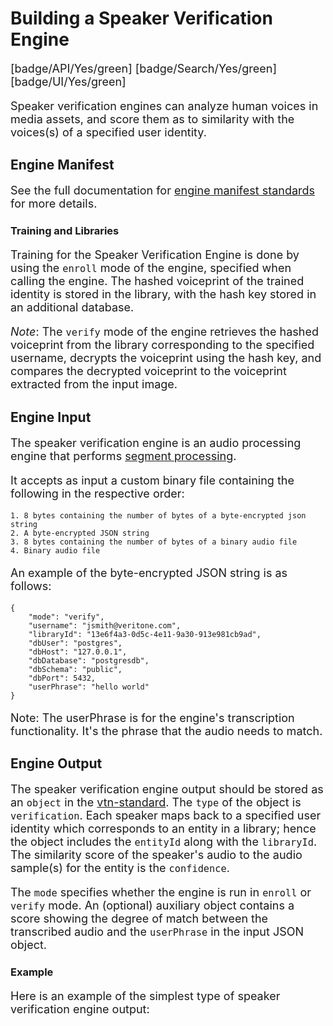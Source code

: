 # Building a Speaker Verification Engine

[badge/API/Yes/green]
[badge/Search/Yes/green]
[badge/UI/Yes/green]

Speaker verification engines can analyze human voices in media assets, and score them as to similarity with the voices(s) of a specified user identity.

## Engine Manifest

<!-- TODO

All speaker verification engines should specify the following parameters in their build manifest:

| Parameter | Value |
| --------- | ----- |
| `TODO` | `TODO` |
| `TODO` | `TODO` |

Here is a minimal example `manifest.json` that could apply to a speaker verification engine:
-->

<!--TODO: Define [](manifest.example.json ':include :type=code json')-->

See the full documentation for [engine manifest standards](/developer/engines/standards/engine-manifest/) for more details.

<!-- TODO ## Engine Input -->

<!-- TODO -->

### Training and Libraries

Training for the Speaker Verification Engine is done by using the `enroll` mode of the engine, specified when calling the engine. The hashed voiceprint of the trained identity is stored in the library, with the hash key stored in an additional database.

*Note*: The `verify` mode of the engine retrieves the hashed voiceprint from the library corresponding to the specified username, decrypts the voiceprint using the hash key, and compares the decrypted voiceprint to the voiceprint extracted from the input image.

## Engine Input

The speaker verification engine is an audio processing engine that performs [segment processing](/developer/engines/processing-modes/segment-processing/).

It accepts as input a custom binary file containing the following in the respective order:

    1. 8 bytes containing the number of bytes of a byte-encrypted json string
    2. A byte-encrypted JSON string
    3. 8 bytes containing the number of bytes of a binary audio file
    4. Binary audio file

An example of the byte-encrypted JSON string is as follows:

    {
        "mode": "verify",
        "username": "jsmith@veritone.com",
        "libraryId": "13e6f4a3-0d5c-4e11-9a30-913e981cb9ad",
        "dbUser": "postgres",
        "dbHost": "127.0.0.1",
        "dbDatabase": "postgresdb",
        "dbSchema": "public",
        "dbPort": 5432,
        "userPhrase": "hello world"
    }

Note: The userPhrase is for the engine's transcription functionality. It's the phrase that the audio needs to match.

[](../../_snippets/audio-engine-mime-type.md ':include')

## Engine Output

The speaker verification engine output should be stored as an `object` in the [vtn-standard](/developer/engines/standards/engine-output/).
The `type` of the object is `verification`. Each speaker maps back to a specified user identity which corresponds to an entity in a library;
hence the object includes the `entityId` along with the `libraryId`. The similarity score of the speaker's
audio to the audio sample(s) for the entity is the `confidence`.

The `mode` specifies whether the engine
is run in `enroll` or `verify` mode. An (optional) auxiliary object contains a score showing the degree of match
between the transcribed audio and the `userPhrase` in the input JSON object.

### Example

Here is an example of the simplest type of speaker verification engine output:

[](vtn-standard.example.json ':include :type=code json')

<style>
     p, ul, ol, li { font-size: 18px !important;}
</style>